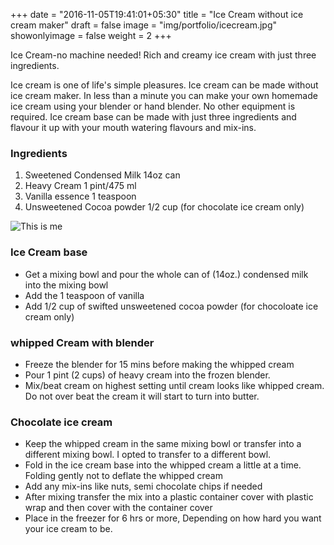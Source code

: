 +++
date = "2016-11-05T19:41:01+05:30"
title = "Ice Cream without ice cream maker"
draft = false
image = "img/portfolio/icecream.jpg"
showonlyimage = false
weight = 2
+++

Ice Cream-no machine needed! Rich and creamy ice cream with just three ingredients. 
<!--more-->

Ice cream is one of life's simple pleasures. Ice cream can be made without ice cream maker. 
In less than a minute you can make your own homemade ice cream using your blender or hand blender. No other equipment is required. 
Ice cream base can be made with just three ingredients and flavour it up with your mouth watering flavours and mix-ins.

### Ingredients
>
1. Sweetened Condensed Milk 14oz can 
2. Heavy Cream 1 pint/475 ml 
3. Vanilla essence 1 teaspoon
4. Unsweetened Cocoa powder 1/2 cup (for chocolate ice cream only)


![This is me][1]

### Ice Cream base

* Get a mixing bowl and pour the whole can of (14oz.) condensed milk into the mixing bowl
* Add the 1 teaspoon of vanilla
* Add 1/2 cup of swifted unsweetened cocoa powder (for chocoloate ice cream only)

### whipped Cream with blender

* Freeze the blender for 15 mins before making the whipped cream
* Pour 1 pint (2 cups) of heavy cream into the frozen blender.
* Mix/beat cream on highest setting until cream looks like whipped cream. 
  Do not over beat the cream it will start to turn into butter.

### Chocolate ice cream

* Keep the whipped cream in the same mixing bowl or transfer into a different mixing bowl. I opted to transfer to a different bowl.
* Fold in the ice cream base into the whipped cream a little at a time. Folding gently not to deflate the whipped cream
* Add any mix-ins like nuts, semi chocolate chips if needed
* After mixing transfer the mix into a plastic container cover with plastic wrap and then cover with the container cover
* Place in the freezer for 6 hrs or more, Depending on how hard you want your ice cream to be.﻿



[1]: /img/portfolio/icecream.jpg


